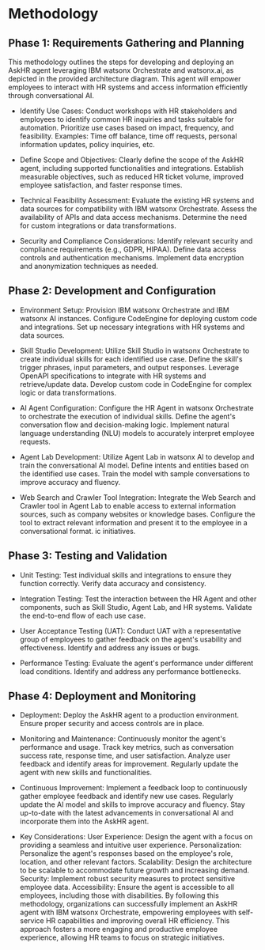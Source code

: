 
# Methodology

## Phase 1: Requirements Gathering and Planning

This methodology outlines the steps for developing and deploying an AskHR agent leveraging IBM watsonx Orchestrate and watsonx.ai, as depicted in the provided architecture diagram. This agent will empower employees to interact with HR systems and access information efficiently through conversational AI.

- Identify Use Cases:
Conduct workshops with HR stakeholders and employees to identify common HR inquiries and tasks suitable for automation.
Prioritize use cases based on impact, frequency, and feasibility.
Examples: Time off balance, time off requests, personal information updates, policy inquiries, etc.

- Define Scope and Objectives:
Clearly define the scope of the AskHR agent, including supported functionalities and integrations.
Establish measurable objectives, such as reduced HR ticket volume, improved employee satisfaction, and faster response times.

- Technical Feasibility Assessment:
Evaluate the existing HR systems and data sources for compatibility with IBM watsonx Orchestrate.
Assess the availability of APIs and data access mechanisms.
Determine the need for custom integrations or data transformations.

- Security and Compliance Considerations:
Identify relevant security and compliance requirements (e.g., GDPR, HIPAA).
Define data access controls and authentication mechanisms.
Implement data encryption and anonymization techniques as needed.

## Phase 2: Development and Configuration

- Environment Setup:
Provision IBM watsonx Orchestrate and IBM watsonx AI instances.
Configure CodeEngine for deploying custom code and integrations.
Set up necessary integrations with HR systems and data sources.

- Skill Studio Development:
Utilize Skill Studio in watsonx Orchestrate to create individual skills for each identified use case.
Define the skill's trigger phrases, input parameters, and output responses.
Leverage OpenAPI specifications to integrate with HR systems and retrieve/update data.
Develop custom code in CodeEngine for complex logic or data transformations.

- AI Agent Configuration:
Configure the HR Agent in watsonx Orchestrate to orchestrate the execution of individual skills.
Define the agent's conversation flow and decision-making logic.
Implement natural language understanding (NLU) models to accurately interpret employee requests.

- Agent Lab Development:
Utilize Agent Lab in watsonx AI to develop and train the conversational AI model.
Define intents and entities based on the identified use cases.
Train the model with sample conversations to improve accuracy and fluency.

- Web Search and Crawler Tool Integration:
Integrate the Web Search and Crawler tool in Agent Lab to enable access to external information sources, such as company websites or knowledge bases.
Configure the tool to extract relevant information and present it to the employee in a conversational format. ic initiatives.


## Phase 3: Testing and Validation


- Unit Testing:
Test individual skills and integrations to ensure they function correctly.
Verify data accuracy and consistency.

- Integration Testing:
Test the interaction between the HR Agent and other components, such as Skill Studio, Agent Lab, and HR systems.
Validate the end-to-end flow of each use case.

- User Acceptance Testing (UAT):
Conduct UAT with a representative group of employees to gather feedback on the agent's usability and effectiveness.
Identify and address any issues or bugs.

- Performance Testing:
Evaluate the agent's performance under different load conditions.
Identify and address any performance bottlenecks.


## Phase 4: Deployment and Monitoring


- Deployment:
Deploy the AskHR agent to a production environment.
Ensure proper security and access controls are in place.

- Monitoring and Maintenance:
Continuously monitor the agent's performance and usage.
Track key metrics, such as conversation success rate, response time, and user satisfaction.
Analyze user feedback and identify areas for improvement.
Regularly update the agent with new skills and functionalities.

- Continuous Improvement:
Implement a feedback loop to continuously gather employee feedback and identify new use cases.
Regularly update the AI model and skills to improve accuracy and fluency.
Stay up-to-date with the latest advancements in conversational AI and incorporate them into the AskHR agent.

- Key Considerations:
User Experience: Design the agent with a focus on providing a seamless and intuitive user experience.
Personalization: Personalize the agent's responses based on the employee's role, location, and other relevant factors.
Scalability: Design the architecture to be scalable to accommodate future growth and increasing demand.
Security: Implement robust security measures to protect sensitive employee data.
Accessibility: Ensure the agent is accessible to all employees, including those with disabilities.
By following this methodology, organizations can successfully implement an AskHR agent with IBM watsonx Orchestrate, empowering employees with self-service HR capabilities and improving overall HR efficiency. This approach fosters a more engaging and productive employee experience, allowing HR teams to focus on strategic initiatives.
